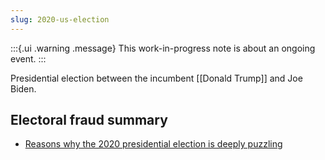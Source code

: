 ```yaml
---
slug: 2020-us-election
---
```


:::{.ui .warning .message}
This work-in-progress note is about an ongoing event.
:::

Presidential election between the incumbent [[Donald Trump]] and Joe Biden.

## Electoral fraud summary

* [Reasons why the 2020 presidential election is deeply puzzling](https://archive.is/8qpJS)